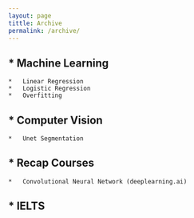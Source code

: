 ```yaml
---
layout: page
tittle: Archive
permalink: /archive/
---
```


## * Machine Learning
    *   Linear Regression
    *   Logistic Regression
    *   Overfitting
## * Computer Vision
    *   Unet Segmentation   
## * Recap Courses
    *   Convolutional Neural Network (deeplearning.ai)
## * IELTS